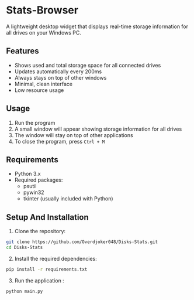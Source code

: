 # Stats-Browser

A lightweight desktop widget that displays real-time storage information for all drives on your Windows PC.

## Features

- Shows used and total storage space for all connected drives
- Updates automatically every 200ms
- Always stays on top of other windows
- Minimal, clean interface
- Low resource usage

## Usage

1. Run the program
2. A small window will appear showing storage information for all drives
3. The window will stay on top of other applications
4. To close the program, press `Ctrl + M`

## Requirements

- Python 3.x
- Required packages:
  - psutil
  - pywin32
  - tkinter (usually included with Python)

## Setup And Installation
1. Clone the repository:
``` bash
git clone https://github.com/Overdjoker048/Disks-Stats.git
cd Disks-Stats
```
2. Install the required dependencies:
``` bash
pip install -r requirements.txt
```
3. Run the application :
``` bash
python main.py
```
